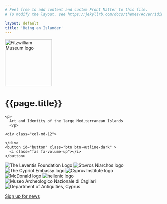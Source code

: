 ```yaml
---
# Feel free to add content and custom Front Matter to this file.
# To modify the layout, see https://jekyllrb.com/docs/themes/#overriding-theme-defaults

layout: default
title: 'Being an Islander'
---
```


<div class="section pp-scrollable" id="holding">
  <div class="intro col-md-12 my-5">
    <a href="https://www.fitzmuseum.cam.ac.uk"><img src="https://beta.fitz.ms/images/logos/Fitz_logo_white.png" width="150" alt="Fitzwilliam Museum logo" class="img-fluid"/></a>
     <h1>
      {{page.title}}
    </h1>

    <p>
      Art and Identity of the large Mediterranean Islands
      </p>

    <div class="col-md-12">

    </div>
    <button id="button" class="btn btn-outline-dark" >
      <i class="fas fa-volume-up"></i>
    </button>
</div>
  <div id="player">
      <audio autoplay hidden loop controls>
       <source src="{{ site.baseurl }}/mp3/sea.mp3" type="audio/mpeg">
          If you're reading this, audio isn't supported.
      </audio>
  </div>
 
</div>

<div class="section" id="sponsors">
  <div class="col-md-12 justify-content-center">
    <div class="row">
      <img src="{{ site.baseurl }}/images/leventis.png" alt="The Leventis Foundation Logo" class="img-fluid mb-2 mr-2" />
      <img src="{{ site.baseurl }}/images/StavrosNiarchosFoundation.png" alt="Stavros Niarchos logo" class="img-fluid mr-2 mb-2"/>
      <img src="{{ site.baseurl }}/images/cyprus.png" alt="The Cypriot Embassy logo" class="img-fluid mr-2 mb-2" />
      <img src="https://content.fitz.ms/fitz-website/assets/cyprusInst.png?key=directus-medium-contain" alt="Cyprus Institute logo" class="img-fluid mr-2 mb-2" />
    </div>
    <div class="row">
      <img src="https://content.fitz.ms/fitz-website/assets/mcd.png?key=directus-medium-contain" alt="McDonald logo" class="img-fluid mr-2 mb-2" />
      <img src="https://content.fitz.ms/fitz-website/assets/ipsfXwD4.jpeg?key=directus-medium-contain" alt="hellenic logo" class="img-fluid mr-2 mb-2" />
      <img src="https://content.fitz.ms/fitz-website/assets/calgiari.png?key=directus-medium-contain" alt="Museo Archeologico Nazionale di Cagliari" class="img-fluid mr-2 mb-2" />
      <img src="https://content.fitz.ms/fitz-website/assets/6612da61425d98755836902a8bde1bce_L.jpg?key=directus-medium-contain" alt="Department of Antiquities, Cyprus" class="img-fluid mr-2 mb-2" />
    </div>
  </div>
  <div class="row">
    <div class="col-md-12 d-flex justify-content-center mt-5">
    <p>
      <a class="btn btn-outline-dark" href="https://tickets.museums.cam.ac.uk/account/create">Sign up for news</a>
    </p>
    </div>
</div>


</div>
